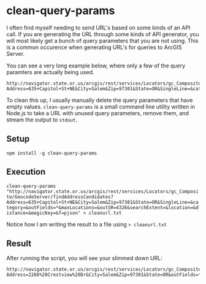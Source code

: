 # clean-query-params

I often find myself needing to send URL's based on some kinds of an
API call.  If you are generating the URL through some kinds of API
generator, you will most likely get a bunch of query parameters that
you are not using.  This is a common occurence when generating URL's for
queries to ArcGIS Server.

You can see a very long example below, where only a few of the query paramters are
actually being used.

```
http://navigator.state.or.us/arcgis/rest/services/Locators/gc_Composite/GeocodeServer/findAddressCandidates?Address=635+Capitol+St+NE&City=Salem&Zip=97301&State=OR&SingleLine=&category=&outFields=*&maxLocations=&outSR=4326&searchExtent=&location=&distance=&magicKey=&f=pjson
```

To clean this up, I usually manually delete the query parameters that have empty
values.  `clean-query-params` is a small command line utility written in Node.js to take a
URL with unused query parameters, remove them, and stream the output to `stdout`.

## Setup

`npm install -g clean-query-params`

## Execution

`clean-query-params "http://navigator.state.or.us/arcgis/rest/services/Locators/gc_Composite/GeocodeServer/findAddressCandidates?Address=635+Capitol+St+NE&City=Salem&Zip=97301&State=OR&SingleLine=&category=&outFields=*&maxLocations=&outSR=4326&searchExtent=&location=&distance=&magicKey=&f=pjson" > cleanurl.txt`

Notice how I am writing the result to a file using `> cleanurl.txt`

## Result

After running the script, you will see your slimmed down URL:

```
http://navigator.state.or.us/arcgis/rest/services/Locators/gc_Composite/GeocodeServer/findAddressCandidates?Address=2266%20Crestview%20Dr&City=Salem&Zip=97301&State=OR&outFields=*&outSR=4326&f=pjson
```
